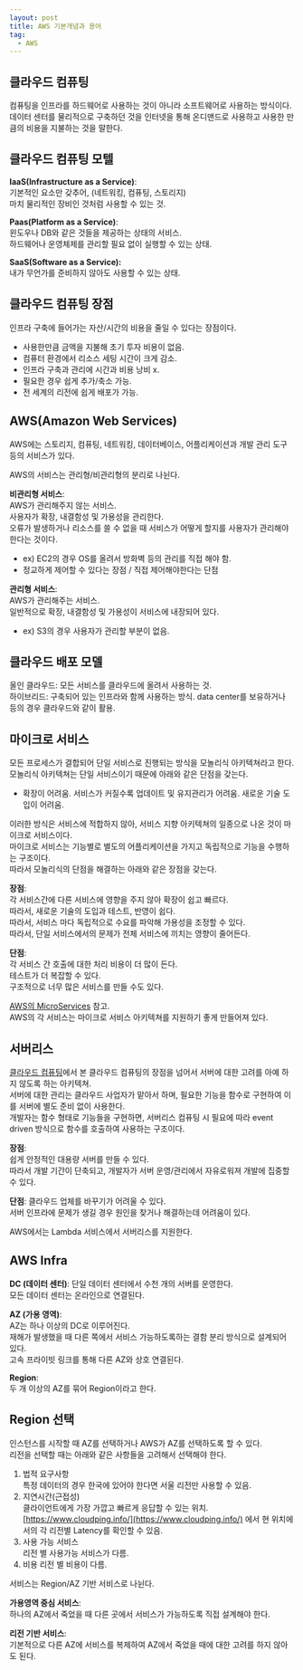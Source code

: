 ```yaml
---
layout: post
title: AWS 기본개념과 용어
tag:
  - AWS
---
```


## 클라우드 컴퓨팅
컴퓨팅을 인프라를 하드웨어로 사용하는 것이 아니라 소프트웨어로 사용하는 방식이다.  
데이터 센터를 물리적으로 구축하던 것을 인터넷을 통해 온디맨드로 사용하고 사용한 만큼의 비용을 지불하는 것을 말한다.

## 클라우드 컴퓨팅 모텔
**IaaS(Infrastructure as a Service)**:  
기본적인 요소만 갖추어, (네트워킹, 컴퓨팅, 스토리지)  
마치 물리적인 장비인 것처럼 사용할 수 있는 것.  

**Paas(Platform as a Service)**:  
윈도우나 DB와 같은 것들을 제공하는 상태의 서비스.  
하드웨어나 운영체제를 관리할 필요 없이 실행할 수 있는 상태.  

**SaaS(Software as a Service):**  
내가 무언가를 준비하지 않아도 사용할 수 있는 상태.

## 클라우드 컴퓨팅 장점
인프라 구축에 들어가는 자산/시간의 비용을 줄일 수 있다는 장점이다.
- 사용한만큼 금액을 지불해 초기 투자 비용이 없음.
- 컴퓨터 환경에서 리소스 세팅 시간이 크게 감소.
- 인프라 구축과 관리에 시간과 비용 낭비 x.
- 필요한 경우 쉽게 추가/축소 가능.
- 전 세계의 리전에 쉽게 배포가 가능.

## AWS(Amazon Web Services)
AWS에는 스토리지, 컴퓨팅, 네트워킹, 데이터베이스, 어플리케이션과 개발 관리 도구 등의 서비스가 있다.  

AWS의 서비스는 관리형/비관리형의 분리로 나뉜다.

**비관리형 서비스**:  
AWS가 관리해주지 않는 서비스.  
사용자가 확장, 내결함성 및 가용성을 관리한다.  
오류가 발생하거나 리소스를 쓸 수 없을 때 서비스가 어떻게 할지를 사용자가 관리해야한다는 것이다.
- ex) EC2의 경우 OS를 올려서 방화벽 등의 관리를 직접 해야 함.
- 정교하게 제어할 수 있다는 장점 / 직접 제어해야한다는 단점

**관리형 서비스**:  
AWS가 관리해주는 서비스.  
일반적으로 확장, 내결함성 및 가용성이 서비스에 내장되어 있다.  
- ex) S3의 경우 사용자가 관리할 부분이 없음.

## 클라우드 배포 모델
올인 클라우드: 모든 서비스를 클라우드에 올려서 사용하는 것.  
하이브리드: 구축되어 있는 인프라와 함께 사용하는 방식. data center를 보유하거나 등의 경우 클라우드와 같이 활용.

## 마이크로 서비스
모든 프로세스가 결합되어 단일 서비스로 진행되는 방식을 모놀리식 아키텍쳐라고 한다.  
모놀리식 아키텍쳐는 단일 서비스이기 때문에 아래와 같은 단점을 갖는다.  
- 확장이 어려움. 서비스가 커질수록 업데이트 및 유지관리가 어려움. 새로운 기술 도입이 어려움.

이러한 방식은 서비스에 적합하지 않아, 서비스 지향 아키텍쳐의 일종으로 나온 것이 마이크로 서비스이다.  
마이크로 서비스는 기능별로 별도의 어플리케이션을 가지고 독립적으로 기능을 수행하는 구조이다.  
따라서 모놀리식의 단점을 해결하는 아래와 같은 장점을 갖는다.  

**장점**:  
각 서비스간에 다른 서비스에 영향을 주지 않아 확장이 쉽고 빠르다.  
따라서, 새로운 기술의 도입과 테스트, 반영이 쉽다.  
따라서, 서비스 마다 독립적으로 수요를 파악해 가용성을 조정할 수 있다.   
따라서, 단일 서비스에서의 문제가 전체 서비스에 끼치는 영향이 줄어든다.  

**단점**:  
각 서비스 간 호출에 대한 처리 비용이 더 많이 든다.  
테스트가 더 복잡할 수 있다.  
구조적으로 너무 많은 서비스를 만들 수도 있다.

[AWS의 MicroServices](https://aws.amazon.com/ko/microservices/) 참고.  
AWS의 각 서비스는 마이크로 서비스 아키텍쳐를 지원하기 좋게 만들어져 있다.  

## 서버리스
[클라우드 컴퓨팅](#클라우드-컴퓨팅)에서 본 클라우드 컴퓨팅의 장점을 넘어서 서버에 대한 고려를 아예 하지 않도록 하는 아키텍쳐.  
서버에 대한 관리는 클라우드 사업자가 맡아서 하며, 필요한 기능을 함수로 구현하여 이를 서버에 별도 준비 없이 사용한다.  
개발자는 함수 형태로 기능들을 구현하면, 서버리스 컴퓨팅 시 필요에 따라 event driven 방식으로 함수를 호출하여 사용하는 구조이다.    

**장점**:  
쉽게 안정적인 대용량 서버를 만들 수 있다.  
따라서 개발 기간이 단축되고, 개발자가 서버 운영/관리에서 자유로워져 개발에 집중할 수 있다.  

**단점**:
클라우드 업체를 바꾸기가 어려울 수 있다.  
서버 인프라에 문제가 생길 경우 원인을 찾거나 해결하는데 어려움이 있다.

AWS에서는 Lambda 서비스에서 서버리스를 지원한다.

## AWS Infra
**DC (데이터 센터)**:
단일 데이터 센터에서 수천 개의 서버를 운영한다.  
모든 데이터 센터는 온라인으로 연결된다.  

**AZ (가용 영역)**:  
AZ는 하나 이상의 DC로 이루어진다.  
재해가 발생했을 때 다른 쪽에서 서비스 가능하도록하는 결함 분리 방식으로 설계되어 있다.  
고속 프라이빗 링크를 통해 다른 AZ와 상호 연결된다.  

**Region**:  
두 개 이상의 AZ를 묶어 Region이라고 한다.  

## Region 선택
인스턴스를 시작할 때 AZ를 선택하거나 AWS가 AZ를 선택하도록 할 수 있다.  
리전을 선택할 때는 아래와 같은 사항들을 고려해서 선택해야 한다.  

1. 법적 요구사항  
   특정 데이터의 경우 한국에 있어야 한다면 서울 리전만 사용할 수 있음.
2. 지연시간(근접성)  
   클라이언트에게 가장 가깝고 빠르게 응답할 수 있는 위치.  
   [https://www.cloudping.info/](https://www.cloudping.info/) 에서 현 위치에서의 각 리전별 Latency를 확인할 수 있음.
3. 사용 가능 서비스  
   리전 별 사용가능 서비스가 다름.
4. 비용
   리전 별 비용이 다름.

서비스는 Region/AZ 기반 서비스로 나뉜다.  

**가용영역 중심 서비스**:  
하나의 AZ에서 죽었을 때 다른 곳에서 서비스가 가능하도록 직접 설계해야 한다.

**리전 기반 서비스**:  
기본적으로 다른 AZ에 서비스를 복제하여 AZ에서 죽었을 때에 대한 고려를 하지 않아도 된다.